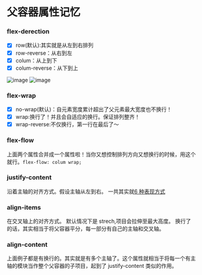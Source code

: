 # 父容器属性记忆

### flex-derection

-   [x] row(默认):其实就是从左到右排列
-   [x] row-reverse：从右到左
-   [x] colum：从上到下
-   [x] colum-reverse：从下到上

![image](https://cloud.githubusercontent.com/assets/10307282/23820897/3a74719c-065e-11e7-9437-a646d84add48.gif)
![image](https://cloud.githubusercontent.com/assets/10307282/23820898/3a779f66-065e-11e7-8493-8490e494cc39.gif)

### flex-wrap

-   [x] no-wrap(默认)：自元素宽度累计超出了父元素最大宽度也不换行！
-   [x] wrap:换行了！并且会自适应的换行。保证排列整齐！
-   [x] wrap-reverse:不仅换行，第一行在最后了～

### flex-flow

上面两个属性合并成一个属性啦！当你又想控制排列方向又想换行的时候，用这个就行。`flex-flow: colum wrap;`

### justify-content

沿着主轴的对齐方式。假设主轴从左到右。
一共其实就[6 种表现方式](https://github.com/1282772905/Notes/blob/master/html%26css/flexbox/flex.html)

### align-items

在交叉轴上的对齐方式。
默认情况下是 strech,项目会拉伸至最大高度。
换行了的话，其实相当于将父容器平分，每一部分有自己的主轴和交叉轴。

### align-content

上面例子都是有换行的。其实就是有多个主轴了。这个属性就相当于将每一个有主轴的模块当作整个父容器的子项目，起到了 justify-content 类似的作用。
